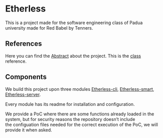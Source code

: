 # Etherless

This is a project made for the software engineering class of Padua university made for Red Babel by Tenners.

## References
Here you can find the [Abstract](https://www.math.unipd.it/~tullio/IS-1/2019/Progetto/C2.pdf) about the project.
This is the [class](https://www.math.unipd.it/~tullio/IS-1/2019/) reference.

## Components
We build this project upon three modules [Etherless-cli](https://github.com/TennersUnipd/etherless-cli), [Etherless-smart](https://github.com/TennersUnipd/etherless-smart), [Etherless-server](https://github.com/TennersUnipd/etherless-server).

Every module has its readme for installation and configuration.

We provide a PoC where there are some functions already loaded in the system, but for security reasons the repository doesn’t include the configuation files needed for the correct execution of the PoC, we will provide it when asked.
